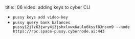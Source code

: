 title:: 06 video: adding keys to cyber CLI

- `pussy keys add video-key`
- `pussy query bank balances pussy12jlz63jwry4j3jshxlxwx6aulu6kssf83nsxm9 --node https://rpc.space-pussy.cybernode.ai:443`